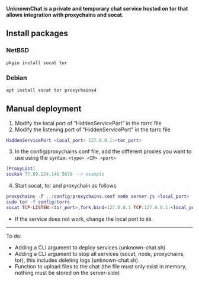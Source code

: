 **UnknownChat is a private and temporary chat service hosted on tor that allows integration with proxychains and socat.**

## Install packages
### NetBSD
```ruby
pkgin install socat tor
```
### Debian
```ruby
apt install socat tor proxychains4
```

## Manual deployment

1. Modify the local port of “HiddenServicePort” in the torrc file
2. Modify the listening port of “HiddenServicePort” in the torrc file
```lua
HiddenServicePort <local_port> 127.0.0.1:<tor_port>
```
3. In the config/proxychains.conf file, add the different proxies you want to use using the syntax: `<type> <IP> <port>`
```lua
[ProxyList]
socks4 77.89.224.146 5678 --> example
```
4. Start socat, tor and proxychain as follows
```lua
proxychains -f ../config/proxychains.conf node server.js <local_port>
sudo tor -f config/torrc
socat TCP-LISTEN:<tor_port>,fork,bind=127.0.0.1 TCP:127.0.0.1:<local_port>
```

- If the service does not work, change the local port to `80`.
--- 
To do:

- Adding a CLI argument to deploy services (unknown-chat.sh)
- Adding a CLI argument to stop all services (socat, node, proxychains, tor), this includes deleting logs (unknown-chat.sh)
- Function to upload files to the chat (the file must only exist in memory, nothing must be stored on the server-side)

